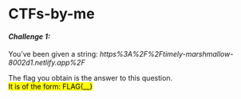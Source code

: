 # CTFs-by-me

#### ***Challenge 1:***  
You’ve been given a string: _https%3A%2F%2Ftimely-marshmallow-8002d1.netlify.app%2F_  

The flag you obtain is the answer to this question.  
<mark>It is of the form: FLAG{__}</mark>  
